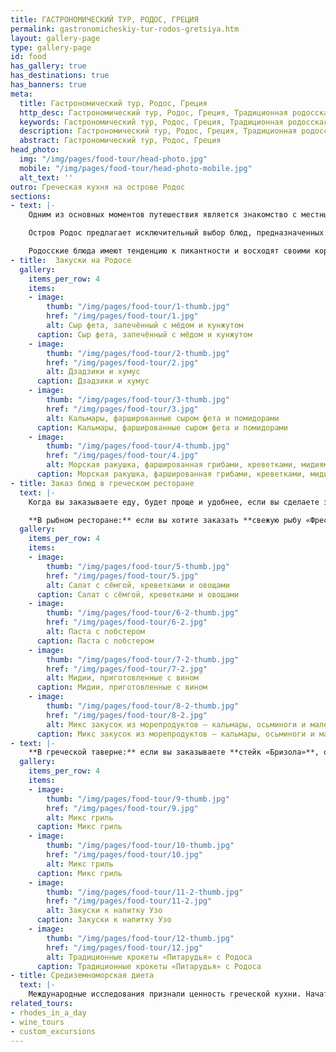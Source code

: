 ```yaml
---
title: ГАСТРОНОМИЧЕСКИЙ ТУР, РОДОС, ГРЕЦИЯ
permalink: gastronomicheskiy-tur-rodos-gretsiya.htm
layout: gallery-page
type: gallery-page
id: food
has_gallery: true
has_destinations: true
has_banners: true
meta:
  title: Гастрономический тур, Родос, Греция
  http_desc: Гастрономический тур, Родос, Греция, Традиционная родосская кухня, Гастрономические экскурсии, греческом ресторане, Родос, Греция
  keywords: Гастрономический тур, Родос, Греция, Традиционная родосская кухня, Гастрономические экскурсии, греческом ресторане, Родос, Греция
  description: Гастрономический тур, Родос, Греция, Традиционная родосская кухня, Гастрономические экскурсии, греческом ресторане, Родос, Греция
  abstract: Гастрономический тур, Родос, Греция
head_photo:
  img: "/img/pages/food-tour/head-photo.jpg"
  mobile: "/img/pages/food-tour/head-photo-mobile.jpg"
  alt_text: ''
outro: Греческая кухня на острове Родос
sections:
- text: |-
    Одним из основных моментов путешествия является знакомство с местными кулинарными изысками, а Родос славится своей вкусной едой.

    Остров Родос предлагает исключительный выбор блюд, предназначенных для гурманов и потенциальных гурманов в каждом из нас. Местная кухня уходит своими корнями в древние традиции и использует свежие ингредиенты, чтобы гарантировать, что каждое блюдо вам понравится, насытит и удовлетворит ваш аппетит.

    Родосские блюда имеют тенденцию к пикантности и восходят своими корнями к Дорийскому Родосу. Софист и ритор Афиней Навкратийский отмечает в своей книге «Пир мудрецов», что древние родосцы были неравнодушны к ухе и восхваляли тех, кто «ел рыбу, а не мясо». Несмотря на то, что мясо было добавлено в меню в большей степени во времена Средневековья, и многие блюда включают в себя современные вариации, все же преобладают традиционные приготовления и вкусы. Свежие овощи, а также местное оливковое масло, травы и специи, такие как мята, розмарин, орегано, и тимьян, поразят ваши вкусовые рецепторы!
- title:  Закуски на Родосе
  gallery:
    items_per_row: 4
    items:
    - image:
        thumb: "/img/pages/food-tour/1-thumb.jpg"
        href: "/img/pages/food-tour/1.jpg"
        alt: Сыр фета, запечённый с мёдом и кунжутом
      caption: Сыр фета, запечённый с мёдом и кунжутом
    - image:
        thumb: "/img/pages/food-tour/2-thumb.jpg"
        href: "/img/pages/food-tour/2.jpg"
        alt: Дзадзики и хумус
      caption: Дзадзики и хумус
    - image:
        thumb: "/img/pages/food-tour/3-thumb.jpg"
        href: "/img/pages/food-tour/3.jpg"
        alt: Кальмары, фаршированные сыром фета и помидорами 
      caption: Кальмары, фаршированные сыром фета и помидорами 
    - image:
        thumb: "/img/pages/food-tour/4-thumb.jpg"
        href: "/img/pages/food-tour/4.jpg"
        alt: Морская ракушка, фаршированная грибами, креветками, мидиями и кремом бешамель
      caption: Морская ракушка, фаршированная грибами, креветками, мидиями и кремом бешамель
- title: Заказ блюд в греческом ресторане
  text: |-
    Когда вы заказываете еду, будет проще и удобнее, если вы сделаете заказ по разделам меню. Сначала ваши закуски (мезедес), затем основное блюдо и напитки. Десерт заказывают в конце трапезы.

    **В рыбном ресторане:** если вы хотите заказать **свежую рыбу «Фреско Псари»**, то вы просите показать рыбу, а также официант проводит вас к месту, где выставлен «улов дня», обычно на кухне. Там вы сможете узнать, какая рыба выставлена, цену за килограмм и заказать то количество, которое вы хотите съесть. Официанты предоставят вам информацию о стоимости, а также подробности приготовления. Родосские официанты очень опытны, терпеливы и всегда рады сделать ваш обед настоящим удовольствием (даже в разгар сезона, когда остров полон туристов).
  gallery:
    items_per_row: 4
    items:
    - image:
        thumb: "/img/pages/food-tour/5-thumb.jpg"
        href: "/img/pages/food-tour/5.jpg"
        alt: Салат с сёмгой, креветками и овощами
      caption: Салат с сёмгой, креветками и овощами
    - image:
        thumb: "/img/pages/food-tour/6-2-thumb.jpg"
        href: "/img/pages/food-tour/6-2.jpg"
        alt: Паста с лобстером
      caption: Паста с лобстером
    - image:
        thumb: "/img/pages/food-tour/7-2-thumb.jpg"
        href: "/img/pages/food-tour/7-2.jpg"
        alt: Мидии, приготовленные с вином
      caption: Мидии, приготовленные с вином
    - image:
        thumb: "/img/pages/food-tour/8-2-thumb.jpg"
        href: "/img/pages/food-tour/8-2.jpg"
        alt: Микс закусок из морепродуктов – кальмары, осьминоги и маленькие креветки с острова Сими
      caption: Микс закусок из морепродуктов – кальмары, осьминоги и маленькие креветки с острова Сими
- text: |-
    **В греческой таверне:** если вы заказываете **стейк «Бризола»**, обычно из свинины или говядины, официант спросит вас, какой стейк вы предпочитаете, на сколько прожаренный. **Редкое «Ме то эма»** (только для стейка из говядины) снаружи прожаривается, но внутри остаётся немного сырым, **Среднее «Мисопсимени»** (для стейков из свинины и говядины) снаружи пропекается более тщательно и также пропекается внутри, но всё же слегка красный, а **хорошо прожаренные «Калопсимени»** (для стейков из свинины и говядины) снаружи обуглены, а внутри полностью прожарены.
  gallery:
    items_per_row: 4
    items:
    - image:
        thumb: "/img/pages/food-tour/9-thumb.jpg"
        href: "/img/pages/food-tour/9.jpg"
        alt: Микс гриль
      caption: Микс гриль
    - image:
        thumb: "/img/pages/food-tour/10-thumb.jpg"
        href: "/img/pages/food-tour/10.jpg"
        alt: Микс гриль
      caption: Микс гриль
    - image:
        thumb: "/img/pages/food-tour/11-2-thumb.jpg"
        href: "/img/pages/food-tour/11-2.jpg"
        alt: Закуски к напитку Узо
      caption: Закуски к напитку Узо
    - image:
        thumb: "/img/pages/food-tour/12-thumb.jpg"
        href: "/img/pages/food-tour/12.jpg"
        alt: Традиционные крокеты «Питарудья» с Родоса
      caption: Традиционные крокеты «Питарудья» с Родоса
- title: Средиземноморская диета
  text: |-
    Международные исследования признали ценность греческой кухни. Начатое Всемирной организацией здравоохранения в начале 60-х годов исследование семи стран было направлено на изучение моделей питания населения семи разных стран: Греции, Италии, Сербии, Голландии, Финляндии, США и Японии. Это продолжительное исследование, длившееся 30 лет, показало, что люди, живущие в средиземноморских странах, особенно в Греции, имеют более низкий уровень смертности по сравнению с остальными участвующими странами. «Секреты» здоровья и долголетия были задокументированы как сочетание простой диеты  и регулярной физической активности, получившей название средиземноморской диеты. 
related_tours:
- rhodes_in_a_day
- wine_tours
- custom_excursions
---
```


